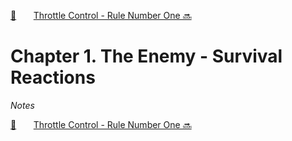 [🏡][readme]&nbsp;&nbsp;&nbsp;&nbsp;&nbsp;&nbsp;&nbsp;[Throttle Control - Rule Number One 🔜][upcoming-chapter]

# Chapter 1. The Enemy - Survival Reactions

_Notes_

[🏡][readme]&nbsp;&nbsp;&nbsp;&nbsp;&nbsp;&nbsp;&nbsp;[Throttle Control - Rule Number One 🔜][upcoming-chapter]

[readme]: README.md
[upcoming-chapter]: ch02-throttle-control-rule-number-one.md
